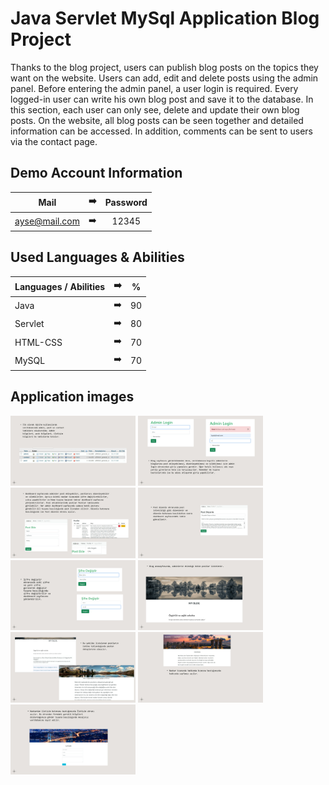 # Java Servlet MySql Application Blog Project

Thanks to the blog project, users can publish blog posts on the topics they want on the website. Users can add, edit and delete posts using the admin panel. Before entering the admin panel, a user login is required. Every logged-in user can write his own blog post and save it to the database. In this section, each user can only see, delete and update their own blog posts. On the website, all blog posts can be seen together and detailed information can be accessed. In addition, comments can be sent to users via the contact page.

## Demo Account Information

| Mail | :arrow_right: | Password |
| ------------- |:-------------:|:-------------:|
| ayse@mail.com | :arrow_right: | 12345 |

## Used Languages & Abilities

| Languages / Abilities | :arrow_right: | % |
| ------------- |:-------------:|:-------------:|
| Java | :arrow_right: | 90 |
| Servlet | :arrow_right: | 80 |
| HTML-CSS | :arrow_right: | 70 |
| MySQL| :arrow_right: | 70 |

## Application images

<p>
<a href="https://github.com/ilaydaguler/Java-Servlet-MySql-Application-Blog-Project/blob/main/images/1.jpg" target="_blank">
<img src="https://github.com/ilaydaguler/Java-Servlet-MySql-Application-Blog-Project/blob/main/images/1.jpg" width="200" style="max-width:100%;"></a>
  
<a href="https://github.com/ilaydaguler/Java-Servlet-MySql-Application-Blog-Project/blob/main/images/2.jpg" target="_blank">
<img src="https://github.com/ilaydaguler/Java-Servlet-MySql-Application-Blog-Project/blob/main/images/2.jpg" width="200" style="max-width:100%;"></a>
  
<a href="https://github.com/ilaydaguler/Java-Servlet-MySql-Application-Blog-Project/blob/main/images/3.jpg" target="_blank">
<img src="https://github.com/ilaydaguler/Java-Servlet-MySql-Application-Blog-Project/blob/main/images/3.jpg" width="200" style="max-width:100%;"></a>                         
  
<a href="https://github.com/ilaydaguler/Java-Servlet-MySql-Application-Blog-Project/blob/main/images/4.jpg" target="_blank">
<img src="https://github.com/ilaydaguler/Java-Servlet-MySql-Application-Blog-Project/blob/main/images/4.jpg" width="200" style="max-width:100%;"></a>

<a href="https://github.com/ilaydaguler/Java-Servlet-MySql-Application-Blog-Project/blob/main/images/5.jpg" target="_blank">
<img src="https://github.com/ilaydaguler/Java-Servlet-MySql-Application-Blog-Project/blob/main/images/5.jpg" width="200" style="max-width:100%;"></a>
  
<a href="https://github.com/ilaydaguler/Java-Servlet-MySql-Application-Blog-Project/blob/main/images/6.jpg" target="_blank">
<img src="https://github.com/ilaydaguler/Java-Servlet-MySql-Application-Blog-Project/blob/main/images/6.jpg" width="200" style="max-width:100%;"></a>
  
<a href="https://github.com/ilaydaguler/Java-Servlet-MySql-Application-Blog-Project/blob/main/images/7.jpg" target="_blank">
<img src="https://github.com/ilaydaguler/Java-Servlet-MySql-Application-Blog-Project/blob/main/images/7.jpg" width="200" style="max-width:100%;"></a>
  
<a href="https://github.com/ilaydaguler/Java-Servlet-MySql-Application-Blog-Project/blob/main/images/8.jpg" target="_blank">
<img src="https://github.com/ilaydaguler/Java-Servlet-MySql-Application-Blog-Project/blob/main/images/8.jpg" width="200" style="max-width:100%;"></a>
 
<a href="https://github.com/ilaydaguler/Java-Servlet-MySql-Application-Blog-Project/blob/main/images/9.jpg" target="_blank">
<img src="https://github.com/ilaydaguler/Java-Servlet-MySql-Application-Blog-Project/blob/main/images/9.jpg" width="200" style="max-width:100%;"></a>
  
</p>



